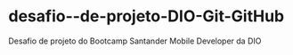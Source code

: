 # desafio--de-projeto-DIO-Git-GitHub
Desafio de projeto do Bootcamp Santander Mobile Developer da DIO
